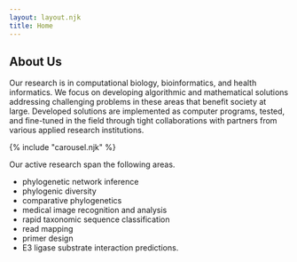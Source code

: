 ```yaml
---
layout: layout.njk
title: Home
---
```

## About Us
Our research is in computational biology, bioinformatics, and health informatics. We focus on developing algorithmic and mathematical solutions addressing challenging problems in these areas that benefit society at large. Developed solutions are implemented as computer programs, tested, and fine-tuned in the field through tight collaborations with partners from various applied research institutions. 

<!-- do not edit -->
{% include "carousel.njk" %}
<!-- do not edit -->

Our active research span the following areas.
* phylogenetic network inference
* phylogenic diversity
* comparative phylogenetics
* medical image recognition and analysis
* rapid taxonomic sequence classification 
* read mapping
* primer design
* E3 ligase substrate interaction predictions.  


